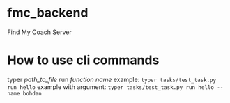 # fmc_backend
Find My Coach Server

# How to use cli commands
typer *path_to_file* run *function name*
example: `typer tasks/test_task.py run hello`
example with argument: `typer tasks/test_task.py run hello --name bohdan`